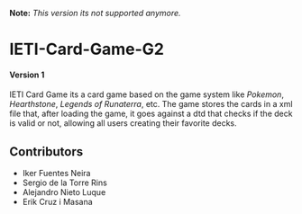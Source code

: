 **Note:** _This version its not supported anymore._

# IETI-Card-Game-G2

#### Version 1

IETI Card Game its a card game based on the game system like _Pokemon_, _Hearthstone_, _Legends of Runaterra_, etc.
The game stores the cards in a xml file that, after loading the game, it goes against a dtd that checks if the deck is valid or not, allowing all users creating their favorite decks.

## Contributors

- Iker Fuentes Neira
- Sergio de la Torre Rins
- Alejandro Nieto Luque
- Erik Cruz i Masana
